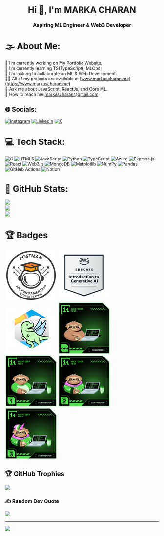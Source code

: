 <h1 align="center">Hi 👋, I'm MARKA CHARAN</h1>
<h3 align="center">Aspiring ML Engineer & Web3 Developer</h3>

# 🌫 About Me:
💪 I’m currently working on My Portfolio Website.<br>
🌱 I’m currently learning TS(TypeScript), MLOps.<br>
👯 I’m looking to collaborate on ML & Web Development.<br>
👨‍💻 All of my projects are available at [www.markascharan.me](https://www.markascharan.me)<br>
💬 Ask me about JavaScript, ReactJs, and Core ML.<br>
📧 How to reach me markascharan@gmail.com

## 🌐 Socials:
[![Instagram](https://img.shields.io/badge/Instagram-%23E4405F.svg?logo=Instagram&logoColor=white)](https://instagram.com/m.s.charan__)
[![LinkedIn](https://img.shields.io/badge/LinkedIn-%230077B5.svg?logo=linkedin&logoColor=white)](https://www.linkedin.com/in/marka-s-charan-0a4a9727a/)
[![X](https://img.shields.io/badge/X-black.svg?logo=X&logoColor=white)](https://x.com/charan_mar68075)

# 💻 Tech Stack:
![C](https://img.shields.io/badge/c-%2300599C.svg?style=for-the-badge&logo=c&logoColor=white)
![HTML5](https://img.shields.io/badge/html5-%23E34F26.svg?style=for-the-badge&logo=html5&logoColor=white)
![JavaScript](https://img.shields.io/badge/javascript-%23323330.svg?style=for-the-badge&logo=javascript&logoColor=%23F7DF1E)
![Python](https://img.shields.io/badge/python-3670A0?style=for-the-badge&logo=python&logoColor=ffdd54)
![TypeScript](https://img.shields.io/badge/typescript-%23007ACC.svg?style=for-the-badge&logo=typescript&logoColor=white)
![Azure](https://img.shields.io/badge/azure-%230072C6.svg?style=for-the-badge&logo=microsoftazure&logoColor=white)
![Express.js](https://img.shields.io/badge/express.js-%23404d59.svg?style=for-the-badge&logo=express&logoColor=%2361DAFB)
![React](https://img.shields.io/badge/react-%2320232a.svg?style=for-the-badge&logo=react&logoColor=%2361DAFB)
![Web3.js](https://img.shields.io/badge/web3.js-F16822?style=for-the-badge&logo=web3.js&logoColor=white)
![MongoDB](https://img.shields.io/badge/MongoDB-%234ea94b.svg?style=for-the-badge&logo=mongodb&logoColor=white)
![Matplotlib](https://img.shields.io/badge/Matplotlib-%23ffffff.svg?style=for-the-badge&logo=Matplotlib&logoColor=black)
![NumPy](https://img.shields.io/badge/numpy-%23013243.svg?style=for-the-badge&logo=numpy&logoColor=white)
![Pandas](https://img.shields.io/badge/pandas-%23150458.svg?style=for-the-badge&logo=pandas&logoColor=white)
![GitHub Actions](https://img.shields.io/badge/github%20actions-%232671E5.svg?style=for-the-badge&logo=githubactions&logoColor=white)
![Notion](https://img.shields.io/badge/Notion-%23000000.svg?style=for-the-badge&logo=notion&logoColor=white)



# 🌊 GitHub Stats:
![](https://github-readme-stats.vercel.app/api?username=MARKASCHARAN&theme=tokyonight&hide_border=true&include_all_commits=true&count_private=true)<br/>
![](https://github-readme-streak-stats.herokuapp.com/?user=MARKASCHARAN&theme=tokyonight&hide_border=true)<br/>
![](https://github-readme-stats.vercel.app/api/top-langs/?username=MARKASCHARAN&theme=tokyonight&hide_border=true&include_all_commits=true&count_private=true&layout=compact)


# 🏆 Badges
<img src="assertion-86MtTEOfTjW9pWQMkl0DNQ.png" alt="My Badge" style="width: 170px; height: auto;"> <img src="aws-educate-introduction-to-generative-ai.png" alt="My Badge" style="width: 170px; height: auto;"> <img src="eyJidWNrZXQiOiJob2xvcGluLWFzc2V0cyIsImtleSI6ImFzc2V0cy9jbDd0ZDhncDUwMTMyMDlrMHd1OHFlNHg5IiwiZWRpdHMiOnsicm90YXRlIjpudWxsfX0=.png" alt="My Badge" style="width: 170px; height: auto;"> <img src="level0-sloth-code-0-0-0-0.png" alt="My Badge" style="width: 170px; height: auto;"> <img src="level1-sloth-code-tumbler-0-0-0.png" alt="My Badge" style="width: 170px; height: auto;"> <img src="level2-sloth-code-tumbler-hoodie-0-0.png" alt="My Badge" style="width: 170px; height: auto;"> <img src="level3-sloth-code-tumbler-hoodie-tail-0.png" alt="My Badge" style="width: 170px; height: auto;">



## 🏆 GitHub Trophies
![](https://github-profile-trophy.vercel.app/?username=MARKASCHARAN&theme=radical&no-frame=false&no-bg=true&margin-w=4)

### ✍️ Random Dev Quote
![](https://quotes-github-readme.vercel.app/api?type=horizontal&theme=radical)

---
[![](https://visitcount.itsvg.in/api?id=MARKASCHARAN&icon=0&color=0)](https://visitcount.itsvg.in)

<!-- Proudly created with GPRM ( https://gprm.itsvg.in ) -->
